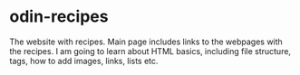 # odin-recipes
The website with recipes. Main page includes links to the webpages with the recipes.
I am going to learn about HTML basics, including file structure, tags, how to add images, links, lists etc.

